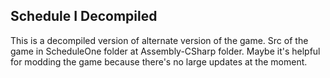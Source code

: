 ## Schedule I Decompiled
This is a decompiled version of alternate version of the game.
Src of the game in ScheduleOne folder at Assembly-CSharp folder.
Maybe it's helpful for modding the game because there's no large updates at the moment.
